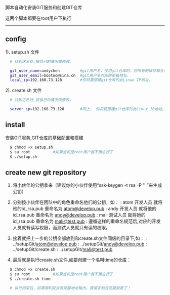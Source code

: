 脚本自动化安装GIT服务和创建GIT仓库

这两个脚本都要在root用户下执行

----------

## config
1). setup.sh 文件
```Bash
  # 找到这三处,按自己的情况做修改。

  git_user_name=andychen         #git用户名，使用git仓库时，你所有的操作都会用这个名字来记录。
  git_user_email=bootoo@sina.cn  #git用户名对应的邮箱地址。
  local_ip=192.168.73.128        #你将要搭建git仓库的此Linux IP地址。

```

2). create.sh 文件
```Bash
  # 找到这此行,按自己的情况做修改。

  server_ip=192.168.73.128       #同上， 你将要搭建git仓库的此Linux IP地址。

```

## install
安装GIT服务,GIT仓库的基础配置和搭建
```Bash
  $ chmod +x setup.sh
  $ su root          #如果当前是root用户就不用这行了
  $ ./setup.sh
```
## create new git repository
1. 将小伙伴的公钥拿来（建议你的小伙伴使用“ssk-keygen -t rsa -P '' ”来生成公钥）
2. 分别按小伙伴在团队中的角色重命名他们的公钥，如：
   : atom  开发人员   就将他的id_rsa.pub 重命名为 atom@develop.pub
   : andy  开发人员   就将他的id_rsa.pub 重命名为 andy@develop.pub
   : mali  测试人员   就将她的id_rsa.pub 重命名为 mali@test.pub
   : 遵循这样的重命名规范后,对应的开发人员就有读写权限，而测试人员就只有读的权限。

3. 接着就把上一步的公钥全部放到和create.sh文件同级的目录下,如：
   : ../setupGit/atom@develop.pub
   : ../setupGit/andy@develop.pub
   : ../setupGit/create.sh
   : ../setupGit/mali@test.pub

4. 最后就是执行create.sh文件,如要创建一个名叫time的仓库：
```Bash
  $ chmod +x create.sh
  $ su root          #如果当前是root用户就不用这行了
  $ ./create.sh time

  # 执行结束后，如果顺利就会有克隆地址输出，直接复制去克隆就是了！
```
